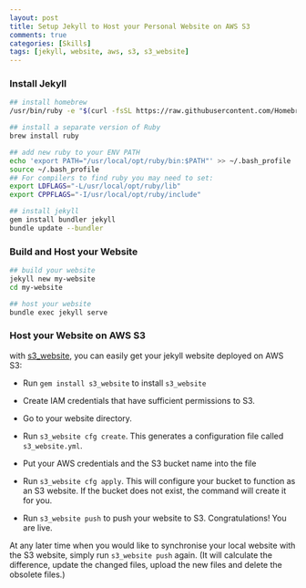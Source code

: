 ```yaml
---
layout: post
title: Setup Jekyll to Host your Personal Website on AWS S3
comments: true
categories: [Skills]
tags: [jekyll, website, aws, s3, s3_website]
---
```



### Install Jekyll

```bash
## install homebrew
/usr/bin/ruby -e "$(curl -fsSL https://raw.githubusercontent.com/Homebrew/install/master/install)"

## install a separate version of Ruby
brew install ruby

## add new ruby to your ENV PATH
echo 'export PATH="/usr/local/opt/ruby/bin:$PATH"' >> ~/.bash_profile
source ~/.bash_profile
## For compilers to find ruby you may need to set:
export LDFLAGS="-L/usr/local/opt/ruby/lib"
export CPPFLAGS="-I/usr/local/opt/ruby/include"

## install jekyll
gem install bundler jekyll
bundle update --bundler
```

### Build and Host your Website

```bash
## build your website
jekyll new my-website
cd my-website

## host your website
bundle exec jekyll serve
```

### Host your Website on AWS S3

with [s3_website](https://github.com/laurilehmijoki/s3_website), you can easily get your jekyll website deployed on AWS S3:

- Run `gem install s3_website` to install `s3_website`

- Create IAM credentials that have sufficient permissions to S3.

- Go to your website directory.

- Run `s3_website cfg create`. This generates a configuration file called `s3_website.yml`.

- Put your AWS credentials and the S3 bucket name into the file

- Run `s3_website cfg apply`. This will configure your bucket to function as an S3 website. If the bucket does not exist, the command will create it for you.

- Run `s3_website push` to push your website to S3. Congratulations! You are live.

At any later time when you would like to synchronise your local website with the S3 website, simply run `s3_website push` again. (It will calculate the difference, update the changed files, upload the new files and delete the obsolete files.)

